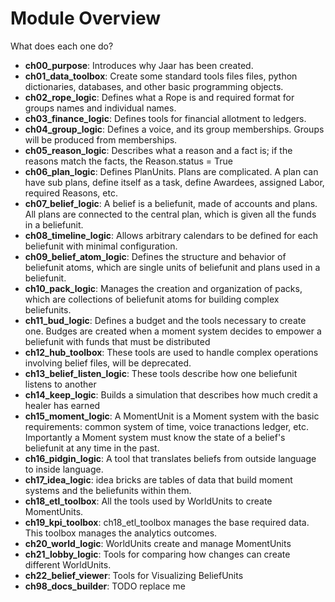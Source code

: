 # Module Overview

What does each one do?


- **ch00_purpose**: Introduces why Jaar has been created.
- **ch01_data_toolbox**: Create some standard tools files files, python dictionaries, databases, and other basic programming objects.
- **ch02_rope_logic**: Defines what a Rope is and required format for groups names and individual names.
- **ch03_finance_logic**: Defines tools for financial allotment to ledgers.
- **ch04_group_logic**: Defines a voice, and its group memberships. Groups will be produced from memberships.
- **ch05_reason_logic**: Describes what a reason and a fact is; if the reasons match the facts, the Reason.status = True
- **ch06_plan_logic**: Defines PlanUnits. Plans are complicated. A plan can have sub plans, define itself as a task, define Awardees, assigned Labor, required Reasons, etc.
- **ch07_belief_logic**: A belief is a beliefunit, made of accounts and plans. All plans are connected to the central plan, which is given all the funds in a beliefunit.
- **ch08_timeline_logic**: Allows arbitrary calendars to be defined for each beliefunit with minimal configuration.
- **ch09_belief_atom_logic**: Defines the structure and behavior of beliefunit atoms, which are single units of beliefunit and plans used in a beliefunit.
- **ch10_pack_logic**: Manages the creation and organization of packs, which are collections of beliefunit atoms for building complex beliefunits.
- **ch11_bud_logic**: Defines a budget and the tools necessary to create one. Budges are created when a moment system decides to empower a beliefunit with funds that must be distributed
- **ch12_hub_toolbox**: These tools are used to handle complex operations involving belief files, will be deprecated.
- **ch13_belief_listen_logic**: These tools describe how one beliefunit listens to another
- **ch14_keep_logic**: Builds a simulation that describes how much credit a healer has earned 
- **ch15_moment_logic**: A MomentUnit is a Moment system with the basic requirements: common system of time, voice tranactions ledger, etc. Importantly a Moment system must know the state of a belief's beliefunit at any time in the past.
- **ch16_pidgin_logic**: A tool that translates beliefs from outside language to inside language.
- **ch17_idea_logic**: idea bricks are tables of data that build moment systems and the beliefunits within them.
- **ch18_etl_toolbox**: All the tools used by WorldUnits to create MomentUnits.
- **ch19_kpi_toolbox**: ch18_etl_toolbox manages the base required data. This toolbox manages the analytics outcomes.
- **ch20_world_logic**: WorldUnits create and manage MomentUnits
- **ch21_lobby_logic**: Tools for comparing how changes can create different WorldUnits.
- **ch22_belief_viewer**: Tools for Visualizing BeliefUnits
- **ch98_docs_builder**: TODO replace me